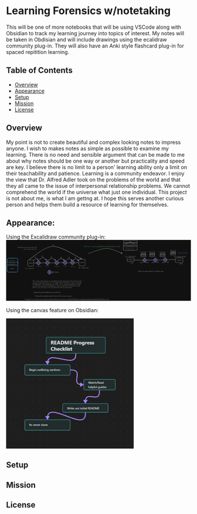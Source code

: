 # Learning Forensics w/notetaking

This will be one of more notebooks that will be using VSCode along with Obsidian to track my learning journey into topics of interest.
My notes will be taken in Obdisian and will include drawings using the ecalidraw community plug-in. They will also have an Anki style flashcard 
plug-in for spaced repitition learning. 

## Table of Contents
- [Overview](#overiew)
- [Appearance](#appearance)
- [Setup](#setup)
- [Mission](#mission)
- [License](#license)

## Overview 
My point is not to create beautiful and complex looking notes to impress anyone. I wish to makes notes as simple as possible to examine my learning. 
There is no need and sensible argument that can be made to me about why notes should be one way or another but practicality and speed are key. I 
believe there is no limit to a person' learning ability only a limit on their teachability and patience. Learning is a community endeavor. I enjoy the view
that Dr. Alfred Adler took on the problems of the world and that they all came to the issue of interpersonal relationship problems. We cannot comprehend 
the world if the universe what just one individual. This project is not about me, is what I am gettng at. I hope this serves another curious person
and helps them build a resource of learning for themselves. 

## Appearance: 

Using the Excalidraw community plug-in: 
<img src="Forensics_notebook\Image_folder\L2 and L3.png"></img>

Using the canvas feature on Obsidian:

<img src="Forensics_notebook\Image_folder\README_canvas.png"></img>


## Setup


## Mission


## License